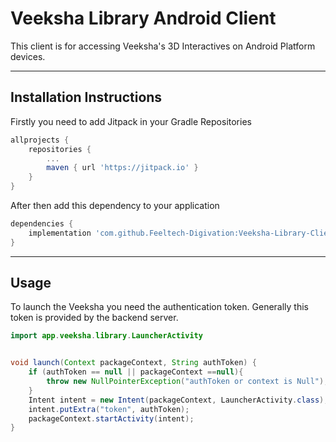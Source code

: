 # Veeksha Library Android Client
This client is for accessing Veeksha's 3D Interactives on Android Platform devices.

---
## Installation Instructions

Firstly you need to add Jitpack in your Gradle Repositories

```groovy
allprojects {
    repositories {
	    ...
	    maven { url 'https://jitpack.io' }
    }
}
```
After then add this dependency to your application
```groovy
dependencies {
    implementation 'com.github.Feeltech-Digivation:Veeksha-Library-Client-Android:1.0.04'
}
```

---
## Usage

To launch the Veeksha you need the authentication token. Generally this token is provided by the backend server.

```java
import app.veeksha.library.LauncherActivity


void launch(Context packageContext, String authToken) {
    if (authToken == null || packageContext ==null){
        throw new NullPointerException("authToken or context is Null");
    }
    Intent intent = new Intent(packageContext, LauncherActivity.class);
    intent.putExtra("token", authToken);
    packageContext.startActivity(intent);
}
```